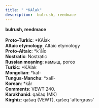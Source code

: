 ```yaml
---
title: " *KAĺak"
description:  bulrush, reedmace
---
```

<p data-pagefind-weight="0.5">
<strong> bulrush, reedmace</strong><br><br>
<strong>Proto-Turkic</strong>:  *KAĺak<br>
<strong>Altaic etymology</strong>:  Altaic etymology<br>
<strong> Proto-Altaic</strong>:  *k`ằĺo<br>
<strong>Nostratic</strong>:  Nostratic<br>
<strong>Russian meaning</strong>:  камыш, рогоз<br>
<strong>Turkic</strong>:  *KAĺak<br>
<strong>Mongolian</strong>:  *kal-<br>
<strong>Tungus-Manchu</strong>:  *xalī-<br>
<strong>Korean</strong>:  *kắr<br>
<strong>Comments</strong>:  VEWT 240.<br>
<strong>Karakhanid</strong>:  qašaq (MK)<br>
<strong>Kirghiz</strong>:  qašaq (VEWT), qašeq 'aftergrass'<br>

</p>
